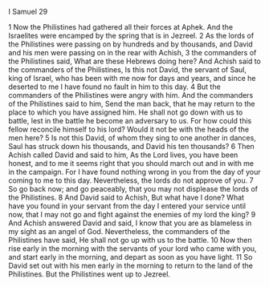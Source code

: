 I Samuel 29

1	Now the Philistines had gathered all their forces at Aphek. And the Israelites were encamped by the spring that is in Jezreel.
2	As the lords of the Philistines were passing on by hundreds and by thousands, and David and his men were passing on in the rear with Achish,
3	the commanders of the Philistines said, What are these Hebrews doing here? And Achish said to the commanders of the Philistines, Is this not David, the servant of Saul, king of Israel, who has been with me now for days and years, and since he deserted to me I have found no fault in him to this day.
4	But the commanders of the Philistines were angry with him. And the commanders of the Philistines said to him, Send the man back, that he may return to the place to which you have assigned him. He shall not go down with us to battle, lest in the battle he become an adversary to us. For how could this fellow reconcile himself to his lord? Would it not be with the heads of the men here?
5	Is not this David, of whom they sing to one another in dances, Saul has struck down his thousands, and David his ten thousands?
6	Then Achish called David and said to him, As the Lord lives, you have been honest, and to me it seems right that you should march out and in with me in the campaign. For I have found nothing wrong in you from the day of your coming to me to this day. Nevertheless, the lords do not approve of you.
7	So go back now; and go peaceably, that you may not displease the lords of the Philistines.
8	And David said to Achish, But what have I done? What have you found in your servant from the day I entered your service until now, that I may not go and fight against the enemies of my lord the king?
9	And Achish answered David and said, I know that you are as blameless in my sight as an angel of God. Nevertheless, the commanders of the Philistines have said, He shall not go up with us to the battle.
10	Now then rise early in the morning with the servants of your lord who came with you, and start early in the morning, and depart as soon as you have light.
11	So David set out with his men early in the morning to return to the land of the Philistines. But the Philistines went up to Jezreel.

